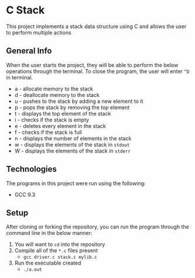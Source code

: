 # C Stack
This project implements a stack data structure using C and allows the user to perform multiple actions

## General Info
When the user starts the project, they will be able to perform the below operations through the terminal. To close the program, the user will enter `^D` in terminal.
 * a - allocate memory to the stack
 * d - deallocate memory to the stack
 * u - pushes to the stack by adding a new element to it
 * p - pops the stack by removing the top element
 * t - displays the top element of the stack
 * i - checks if the stack is empty
 * e - deletes every element in the stack
 * f - checks if the stack is full
 * n - displays the number of elements in the stack
 * w - displays the elements of the stack in `stdout`
 * W - displays the elements of the stack in `stderr`

## Technologies
The programs in this project were run using the following:
* GCC 9.3

## Setup
After cloning or forking the repository, you can run the program through the command line in the below manner:
1. You will want to `cd` into the repository
2. Compile all of the `*.c` files present
   - `gcc driver.c stack.c mylib.c`
3. Run the executable created
   - `./a.out`
